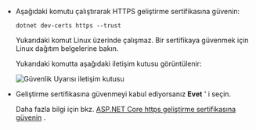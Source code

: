 * Aşağıdaki komutu çalıştırarak HTTPS geliştirme sertifikasına güvenin:

  ```dotnetcli
  dotnet dev-certs https --trust
  ```
  
  Yukarıdaki komut Linux üzerinde çalışmaz. Bir sertifikaya güvenmek için Linux dağıtım belgelerine bakın.

  Yukarıdaki komutta aşağıdaki iletişim kutusu görüntülenir:

  ![Güvenlik Uyarısı iletişim kutusu](~/getting-started/_static/cert.png)

* Geliştirme sertifikasına güvenmeyi kabul ediyorsanız **Evet** ' i seçin.

  Daha fazla bilgi için bkz. [ASP.NET Core https geliştirme sertifikasına güvenin](xref:security/enforcing-ssl#trust-the-aspnet-core-https-development-certificate-on-windows-and-macos) .
  
